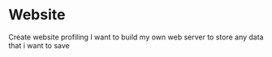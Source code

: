# Website
Create website profiling
I want to build my own web server to store any data that i want to save

